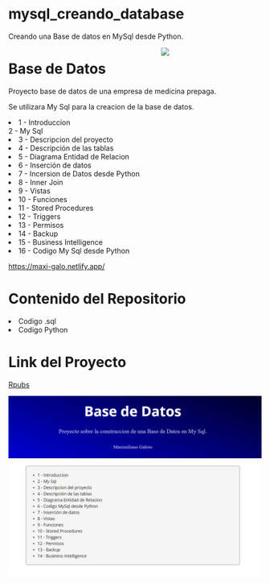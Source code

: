


# mysql_creando_database
Creando una Base de datos en MySql desde Python.


<a href="https://www.mysql.com/" rel="nofollow"><img src="https://hashtechy.com/wp-content/uploads/2021/12/mysql.jpg" align="right" width="200" style="max-width: 100%;"></a>

# Base de Datos

Proyecto base de datos de una empresa de medicina prepaga.

Se utilizara My Sql para la creacion de la base de datos.


<ui>
<li>
1 - Introduccion
</li>
</li>
2 - My Sql
</li>
<li>
3 - Descripcion del proyecto
</li>
<li>
4 - Descripción de las tablas
</li>
<li>
5 - Diagrama Entidad de Relacion
</li>
<li>
6 - Inserción de datos
</li>
<li>
7 - Incersion de Datos desde Python
</li>
<li>
8 - Inner Join
</li>
<li>
9 - Vistas
</li>
<li>
10 - Funciones
</li>
<li>
11 - Stored Procedures
</li>
<li>
12 - Triggers
</li>
<li>
13 - Permisos
</li>
<li>
14 - Backup
</li>
<li>
15 - Business Intelligence
</li>
<li>
16 - Codigo My Sql desde Python
</li>

</ui>

https://maxi-galo.netlify.app/

# Contenido del Repositorio

<ui>
<li>
Codigo .sql
</li>
<li>
Codigo Python
</li>
<ui>


# Link del Proyecto

[Rpubs](https://rpubs.com/MGaloto/mysql_database)


![](Imagenes/dw.png)